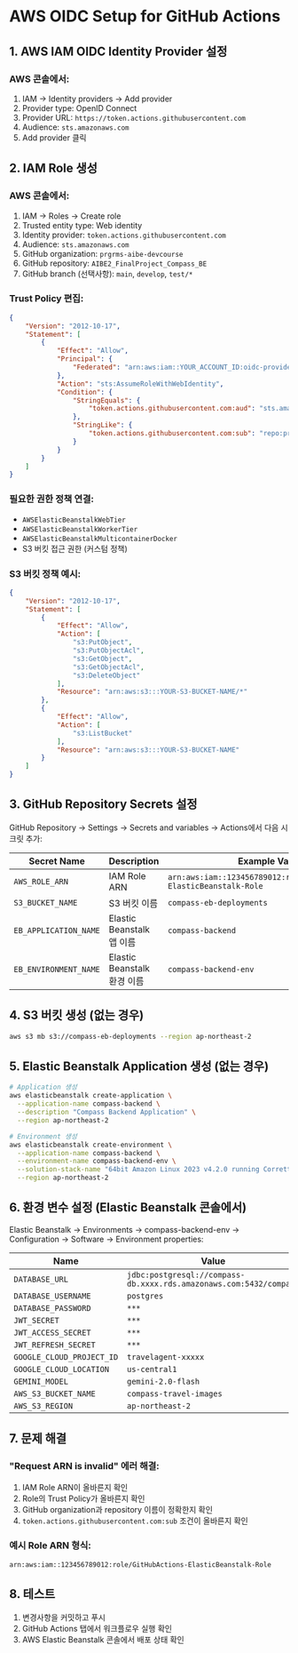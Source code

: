 # AWS OIDC Setup for GitHub Actions

## 1. AWS IAM OIDC Identity Provider 설정

### AWS 콘솔에서:
1. IAM → Identity providers → Add provider
2. Provider type: OpenID Connect
3. Provider URL: `https://token.actions.githubusercontent.com`
4. Audience: `sts.amazonaws.com`
5. Add provider 클릭

## 2. IAM Role 생성

### AWS 콘솔에서:
1. IAM → Roles → Create role
2. Trusted entity type: Web identity
3. Identity provider: `token.actions.githubusercontent.com`
4. Audience: `sts.amazonaws.com`
5. GitHub organization: `prgrms-aibe-devcourse`
6. GitHub repository: `AIBE2_FinalProject_Compass_BE`
7. GitHub branch (선택사항): `main`, `develop`, `test/*`

### Trust Policy 편집:
```json
{
    "Version": "2012-10-17",
    "Statement": [
        {
            "Effect": "Allow",
            "Principal": {
                "Federated": "arn:aws:iam::YOUR_ACCOUNT_ID:oidc-provider/token.actions.githubusercontent.com"
            },
            "Action": "sts:AssumeRoleWithWebIdentity",
            "Condition": {
                "StringEquals": {
                    "token.actions.githubusercontent.com:aud": "sts.amazonaws.com"
                },
                "StringLike": {
                    "token.actions.githubusercontent.com:sub": "repo:prgrms-aibe-devcourse/AIBE2_FinalProject_Compass_BE:*"
                }
            }
        }
    ]
}
```

### 필요한 권한 정책 연결:
- `AWSElasticBeanstalkWebTier`
- `AWSElasticBeanstalkWorkerTier`
- `AWSElasticBeanstalkMulticontainerDocker`
- S3 버킷 접근 권한 (커스텀 정책)

### S3 버킷 정책 예시:
```json
{
    "Version": "2012-10-17",
    "Statement": [
        {
            "Effect": "Allow",
            "Action": [
                "s3:PutObject",
                "s3:PutObjectAcl",
                "s3:GetObject",
                "s3:GetObjectAcl",
                "s3:DeleteObject"
            ],
            "Resource": "arn:aws:s3:::YOUR-S3-BUCKET-NAME/*"
        },
        {
            "Effect": "Allow",
            "Action": [
                "s3:ListBucket"
            ],
            "Resource": "arn:aws:s3:::YOUR-S3-BUCKET-NAME"
        }
    ]
}
```

## 3. GitHub Repository Secrets 설정

GitHub Repository → Settings → Secrets and variables → Actions에서 다음 시크릿 추가:

| Secret Name | Description | Example Value |
|-------------|-------------|---------------|
| `AWS_ROLE_ARN` | IAM Role ARN | `arn:aws:iam::123456789012:role/GitHubActions-ElasticBeanstalk-Role` |
| `S3_BUCKET_NAME` | S3 버킷 이름 | `compass-eb-deployments` |
| `EB_APPLICATION_NAME` | Elastic Beanstalk 앱 이름 | `compass-backend` |
| `EB_ENVIRONMENT_NAME` | Elastic Beanstalk 환경 이름 | `compass-backend-env` |

## 4. S3 버킷 생성 (없는 경우)

```bash
aws s3 mb s3://compass-eb-deployments --region ap-northeast-2
```

## 5. Elastic Beanstalk Application 생성 (없는 경우)

```bash
# Application 생성
aws elasticbeanstalk create-application \
  --application-name compass-backend \
  --description "Compass Backend Application" \
  --region ap-northeast-2

# Environment 생성
aws elasticbeanstalk create-environment \
  --application-name compass-backend \
  --environment-name compass-backend-env \
  --solution-stack-name "64bit Amazon Linux 2023 v4.2.0 running Corretto 17" \
  --region ap-northeast-2
```

## 6. 환경 변수 설정 (Elastic Beanstalk 콘솔에서)

Elastic Beanstalk → Environments → compass-backend-env → Configuration → Software → Environment properties:

| Name | Value |
|------|-------|
| `DATABASE_URL` | `jdbc:postgresql://compass-db.xxxx.rds.amazonaws.com:5432/compass` |
| `DATABASE_USERNAME` | `postgres` |
| `DATABASE_PASSWORD` | `***` |
| `JWT_SECRET` | `***` |
| `JWT_ACCESS_SECRET` | `***` |
| `JWT_REFRESH_SECRET` | `***` |
| `GOOGLE_CLOUD_PROJECT_ID` | `travelagent-xxxxx` |
| `GOOGLE_CLOUD_LOCATION` | `us-central1` |
| `GEMINI_MODEL` | `gemini-2.0-flash` |
| `AWS_S3_BUCKET_NAME` | `compass-travel-images` |
| `AWS_S3_REGION` | `ap-northeast-2` |

## 7. 문제 해결

### "Request ARN is invalid" 에러 해결:
1. IAM Role ARN이 올바른지 확인
2. Role의 Trust Policy가 올바른지 확인
3. GitHub organization과 repository 이름이 정확한지 확인
4. `token.actions.githubusercontent.com:sub` 조건이 올바른지 확인

### 예시 Role ARN 형식:
```
arn:aws:iam::123456789012:role/GitHubActions-ElasticBeanstalk-Role
```

## 8. 테스트

1. 변경사항을 커밋하고 푸시
2. GitHub Actions 탭에서 워크플로우 실행 확인
3. AWS Elastic Beanstalk 콘솔에서 배포 상태 확인